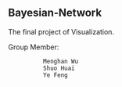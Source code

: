 ## Bayesian-Network
The final project of Visualization.  

Group Member:  

              Menghan Wu  
              Shuo Huai     
              Ye Feng    
              
